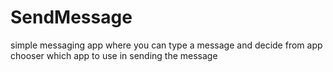 # SendMessage
simple messaging app where you can type a message and decide from app chooser which app to use in sending the message
